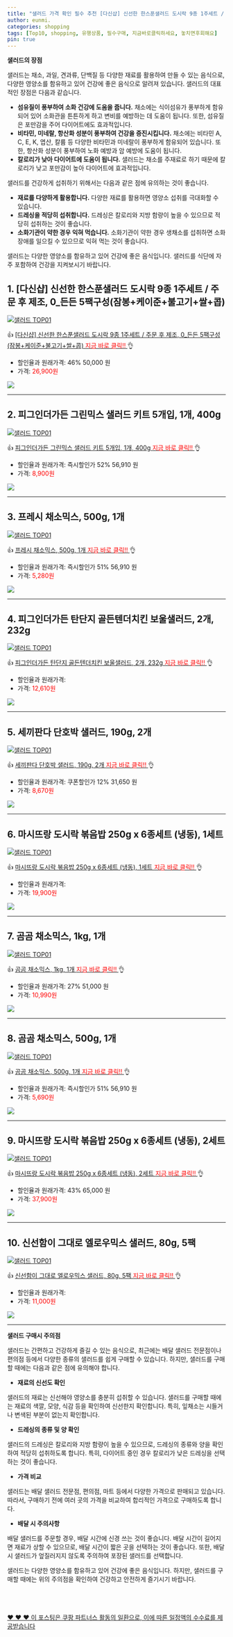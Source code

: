 ```yaml
---
title: "샐러드 가격 확인 필수 추천 [다신샵] 신선한 한스푼샐러드 도시락 9종 1주세트 / 주문 후 제조, 0_든든 5팩구성(잠봉+케이준+불고기+쌀+콥) 비교 장점 구매가이드"
author: eunmi.
categories: shopping
tags: [Top10, shopping, 유행상품, 필수구매, 지금바로클릭하세요, 놓치면후회해요]
pin: true
---
```

**샐러드의 장점**

샐러드는 채소, 과일, 견과류, 단백질 등 다양한 재료를 활용하여 만들 수 있는 음식으로, 다양한 영양소를 함유하고 있어 건강에 좋은 음식으로 알려져 있습니다. 샐러드의 대표적인 장점은 다음과 같습니다.

* **섬유질이 풍부하여 소화 건강에 도움을 줍니다.** 채소에는 식이섬유가 풍부하게 함유되어 있어 소화관을 튼튼하게 하고 변비를 예방하는 데 도움이 됩니다. 또한, 섬유질은 포만감을 주어 다이어트에도 효과적입니다.
* **비타민, 미네랄, 항산화 성분이 풍부하여 건강을 증진시킵니다.** 채소에는 비타민 A, C, E, K, 엽산, 칼륨 등 다양한 비타민과 미네랄이 풍부하게 함유되어 있습니다. 또한, 항산화 성분이 풍부하여 노화 예방과 암 예방에 도움이 됩니다.
* **칼로리가 낮아 다이어트에 도움이 됩니다.** 샐러드는 채소를 주재료로 하기 때문에 칼로리가 낮고 포만감이 높아 다이어트에 효과적입니다.

샐러드를 건강하게 섭취하기 위해서는 다음과 같은 점에 유의하는 것이 좋습니다.

* **재료를 다양하게 활용합니다.** 다양한 재료를 활용하면 영양소 섭취를 극대화할 수 있습니다.
* **드레싱을 적당히 섭취합니다.** 드레싱은 칼로리와 지방 함량이 높을 수 있으므로 적당히 섭취하는 것이 좋습니다.
* **소화기관이 약한 경우 익혀 먹습니다.** 소화기관이 약한 경우 생채소를 섭취하면 소화 장애를 일으킬 수 있으므로 익혀 먹는 것이 좋습니다.

샐러드는 다양한 영양소를 함유하고 있어 건강에 좋은 음식입니다. 샐러드를 식단에 자주 포함하여 건강을 지켜보시기 바랍니다.

   

## 1. [다신샵] 신선한 한스푼샐러드 도시락 9종 1주세트 / 주문 후 제조, 0_든든 5팩구성(잠봉+케이준+불고기+쌀+콥)

[![샐러드 TOP01](https://thumbnail7.coupangcdn.com/thumbnails/remote/230x230ex/image/vendor_inventory/c07b/acf5b4730d715226b465be125eff51d1b84b3a879579b38abc28c5de08d8.jpg)](https://link.coupang.com/re/AFFSDP?lptag=AF3617701&subid=GithubCoopas&pageKey=7664736887&traceid=V0-153&itemId=20429463468&vendorItemId=85129516161)


👍 [[다신샵] 신선한 한스푼샐러드 도시락 9종 1주세트 / 주문 후 제조, 0_든든 5팩구성(잠봉+케이준+불고기+쌀+콥) <font color=red> 지금 바로 클릭!! </font> ](https://link.coupang.com/re/AFFSDP?lptag=AF3617701&subid=GithubCoopas&pageKey=7664736887&traceid=V0-153&itemId=20429463468&vendorItemId=85129516161) 👌 


- 할인율과 원래가격: 46%  50,000   원
- 가격: <span style='color:red'>26,900원</span>

[![](/discount_price.png)](https://link.coupang.com/re/AFFSDP?lptag=AF3617701&subid=GithubCoopas&pageKey=7664736887&traceid=V0-153&itemId=20429463468&vendorItemId=85129516161)

---


   

## 2. 피그인더가든 그린믹스 샐러드 키트 5개입, 1개, 400g

[![샐러드 TOP01](https://thumbnail7.coupangcdn.com/thumbnails/remote/230x230ex/image/retail/images/2022/05/12/14/7/bde6f5e9-318b-4939-a302-9fd29cf5f234.jpg)](https://link.coupang.com/re/AFFSDP?lptag=AF3617701&subid=GithubCoopas&pageKey=6527547562&traceid=V0-153&itemId=14485823729&vendorItemId=81729034264)


👍 [피그인더가든 그린믹스 샐러드 키트 5개입, 1개, 400g <font color=red> 지금 바로 클릭!! </font> ](https://link.coupang.com/re/AFFSDP?lptag=AF3617701&subid=GithubCoopas&pageKey=6527547562&traceid=V0-153&itemId=14485823729&vendorItemId=81729034264) 👌 


- 할인율과 원래가격: 즉시할인가 52%  56,910   원
- 가격: <span style='color:red'>8,900원</span>

[![](/discount_price.png)](https://link.coupang.com/re/AFFSDP?lptag=AF3617701&subid=GithubCoopas&pageKey=6527547562&traceid=V0-153&itemId=14485823729&vendorItemId=81729034264)

---


   

## 3. 프레시 채소믹스, 500g, 1개

[![샐러드 TOP01](https://thumbnail8.coupangcdn.com/thumbnails/remote/230x230ex/image/retail/images/158339793619359-6b4ee2f6-ec02-4ee1-9230-54aef4be3f84.jpg)](https://link.coupang.com/re/AFFSDP?lptag=AF3617701&subid=GithubCoopas&pageKey=4917479866&traceid=V0-153&itemId=6437111906&vendorItemId=73731638746)


👍 [프레시 채소믹스, 500g, 1개 <font color=red> 지금 바로 클릭!! </font> ](https://link.coupang.com/re/AFFSDP?lptag=AF3617701&subid=GithubCoopas&pageKey=4917479866&traceid=V0-153&itemId=6437111906&vendorItemId=73731638746) 👌 


- 할인율과 원래가격: 즉시할인가 51%  56,910   원
- 가격: <span style='color:red'>5,280원</span>

[![](/discount_price.png)](https://link.coupang.com/re/AFFSDP?lptag=AF3617701&subid=GithubCoopas&pageKey=4917479866&traceid=V0-153&itemId=6437111906&vendorItemId=73731638746)

---


   

## 4. 피그인더가든 탄단지 골든텐더치킨 보울샐러드, 2개, 232g

[![샐러드 TOP01](https://thumbnail9.coupangcdn.com/thumbnails/remote/230x230ex/image/retail/images/2022/03/31/15/0/3201cb2c-9a53-4a35-8052-a5acfbf37a58.jpg)](https://link.coupang.com/re/AFFSDP?lptag=AF3617701&subid=GithubCoopas&pageKey=6685096100&traceid=V0-153&itemId=13920669147&vendorItemId=82582332751)


👍 [피그인더가든 탄단지 골든텐더치킨 보울샐러드, 2개, 232g <font color=red> 지금 바로 클릭!! </font> ](https://link.coupang.com/re/AFFSDP?lptag=AF3617701&subid=GithubCoopas&pageKey=6685096100&traceid=V0-153&itemId=13920669147&vendorItemId=82582332751) 👌 


- 할인율과 원래가격: 
- 가격: <span style='color:red'>12,610원</span>

[![](/discount_price.png)](https://link.coupang.com/re/AFFSDP?lptag=AF3617701&subid=GithubCoopas&pageKey=6685096100&traceid=V0-153&itemId=13920669147&vendorItemId=82582332751)

---


   

## 5. 세끼판다 단호박 샐러드, 190g, 2개

[![샐러드 TOP01](https://thumbnail9.coupangcdn.com/thumbnails/remote/230x230ex/image/retail/images/1415820495941464-5a1f1cc1-e31e-44c4-a280-79336c7b9baf.jpg)](https://link.coupang.com/re/AFFSDP?lptag=AF3617701&subid=GithubCoopas&pageKey=6267481550&traceid=V0-153&itemId=12798421109&vendorItemId=80064458324)


👍 [세끼판다 단호박 샐러드, 190g, 2개 <font color=red> 지금 바로 클릭!! </font> ](https://link.coupang.com/re/AFFSDP?lptag=AF3617701&subid=GithubCoopas&pageKey=6267481550&traceid=V0-153&itemId=12798421109&vendorItemId=80064458324) 👌 


- 할인율과 원래가격: 쿠폰할인가 12%  31,650   원
- 가격: <span style='color:red'>8,670원</span>

[![](/discount_price.png)](https://link.coupang.com/re/AFFSDP?lptag=AF3617701&subid=GithubCoopas&pageKey=6267481550&traceid=V0-153&itemId=12798421109&vendorItemId=80064458324)

---


   

## 6. 마시뜨랑 도시락 볶음밥 250g x 6종세트 (냉동), 1세트

[![샐러드 TOP01](https://thumbnail8.coupangcdn.com/thumbnails/remote/230x230ex/image/retail/images/6067944129324025-2e043cea-3f2f-42e3-a4fb-c341485f90e7.jpg)](https://link.coupang.com/re/AFFSDP?lptag=AF3617701&subid=GithubCoopas&pageKey=2374312518&traceid=V0-153&itemId=4135482973&vendorItemId=72119396858)


👍 [마시뜨랑 도시락 볶음밥 250g x 6종세트 (냉동), 1세트 <font color=red> 지금 바로 클릭!! </font> ](https://link.coupang.com/re/AFFSDP?lptag=AF3617701&subid=GithubCoopas&pageKey=2374312518&traceid=V0-153&itemId=4135482973&vendorItemId=72119396858) 👌 


- 할인율과 원래가격: 
- 가격: <span style='color:red'>19,900원</span>

[![](/discount_price.png)](https://link.coupang.com/re/AFFSDP?lptag=AF3617701&subid=GithubCoopas&pageKey=2374312518&traceid=V0-153&itemId=4135482973&vendorItemId=72119396858)

---


   

## 7. 곰곰 채소믹스, 1kg, 1개

[![샐러드 TOP01](https://thumbnail7.coupangcdn.com/thumbnails/remote/230x230ex/image/retail/images/502044549733274-053d79fb-9fbc-4287-ab5b-52d86354cfc6.jpg)](https://link.coupang.com/re/AFFSDP?lptag=AF3617701&subid=GithubCoopas&pageKey=1676813901&traceid=V0-153&itemId=2856738354&vendorItemId=70846064525)


👍 [곰곰 채소믹스, 1kg, 1개 <font color=red> 지금 바로 클릭!! </font> ](https://link.coupang.com/re/AFFSDP?lptag=AF3617701&subid=GithubCoopas&pageKey=1676813901&traceid=V0-153&itemId=2856738354&vendorItemId=70846064525) 👌 


- 할인율과 원래가격: 27%  51,000   원
- 가격: <span style='color:red'>10,990원</span>

[![](/discount_price.png)](https://link.coupang.com/re/AFFSDP?lptag=AF3617701&subid=GithubCoopas&pageKey=1676813901&traceid=V0-153&itemId=2856738354&vendorItemId=70846064525)

---


   

## 8. 곰곰 채소믹스, 500g, 1개

[![샐러드 TOP01](https://thumbnail6.coupangcdn.com/thumbnails/remote/230x230ex/image/retail/images/363091806883775-c91e0d30-ded3-4ffd-b802-6da38dd7bb16.jpg)](https://link.coupang.com/re/AFFSDP?lptag=AF3617701&subid=GithubCoopas&pageKey=1676813901&traceid=V0-153&itemId=3204350872&vendorItemId=71191720211)


👍 [곰곰 채소믹스, 500g, 1개 <font color=red> 지금 바로 클릭!! </font> ](https://link.coupang.com/re/AFFSDP?lptag=AF3617701&subid=GithubCoopas&pageKey=1676813901&traceid=V0-153&itemId=3204350872&vendorItemId=71191720211) 👌 


- 할인율과 원래가격: 즉시할인가 51%  56,910   원
- 가격: <span style='color:red'>5,690원</span>

[![](/discount_price.png)](https://link.coupang.com/re/AFFSDP?lptag=AF3617701&subid=GithubCoopas&pageKey=1676813901&traceid=V0-153&itemId=3204350872&vendorItemId=71191720211)

---


   

## 9. 마시뜨랑 도시락 볶음밥 250g x 6종세트 (냉동), 2세트

[![샐러드 TOP01](https://thumbnail8.coupangcdn.com/thumbnails/remote/230x230ex/image/retail/images/6068111823088169-c90eee8d-4c90-4bd0-8956-80ae97991111.jpg)](https://link.coupang.com/re/AFFSDP?lptag=AF3617701&subid=GithubCoopas&pageKey=2374312518&traceid=V0-153&itemId=4135482975&vendorItemId=72119396865)


👍 [마시뜨랑 도시락 볶음밥 250g x 6종세트 (냉동), 2세트 <font color=red> 지금 바로 클릭!! </font> ](https://link.coupang.com/re/AFFSDP?lptag=AF3617701&subid=GithubCoopas&pageKey=2374312518&traceid=V0-153&itemId=4135482975&vendorItemId=72119396865) 👌 


- 할인율과 원래가격: 43%  65,000   원
- 가격: <span style='color:red'>37,900원</span>

[![](/discount_price.png)](https://link.coupang.com/re/AFFSDP?lptag=AF3617701&subid=GithubCoopas&pageKey=2374312518&traceid=V0-153&itemId=4135482975&vendorItemId=72119396865)

---


   

## 10. 신선함이 그대로 엘로우믹스 샐러드, 80g, 5팩

[![샐러드 TOP01](https://thumbnail8.coupangcdn.com/thumbnails/remote/230x230ex/image/retail/images/3472660524427693-0d51fdcc-fb76-49ae-a09d-4fa8203eaa79.jpg)](https://link.coupang.com/re/AFFSDP?lptag=AF3617701&subid=GithubCoopas&pageKey=7126313096&traceid=V0-153&itemId=17854822691&vendorItemId=85018154580)


👍 [신선함이 그대로 엘로우믹스 샐러드, 80g, 5팩 <font color=red> 지금 바로 클릭!! </font> ](https://link.coupang.com/re/AFFSDP?lptag=AF3617701&subid=GithubCoopas&pageKey=7126313096&traceid=V0-153&itemId=17854822691&vendorItemId=85018154580) 👌 


- 할인율과 원래가격: 
- 가격: <span style='color:red'>11,000원</span>

[![](/discount_price.png)](https://link.coupang.com/re/AFFSDP?lptag=AF3617701&subid=GithubCoopas&pageKey=7126313096&traceid=V0-153&itemId=17854822691&vendorItemId=85018154580)

---
**샐러드 구매시 주의점**

샐러드는 간편하고 건강하게 즐길 수 있는 음식으로, 최근에는 배달 샐러드 전문점이나 편의점 등에서 다양한 종류의 샐러드를 쉽게 구매할 수 있습니다. 하지만, 샐러드를 구매할 때에는 다음과 같은 점에 유의해야 합니다.

* **재료의 신선도 확인**

샐러드의 재료는 신선해야 영양소를 충분히 섭취할 수 있습니다. 샐러드를 구매할 때에는 재료의 색깔, 모양, 식감 등을 확인하여 신선한지 확인합니다. 특히, 잎채소는 시들거나 변색된 부분이 없는지 확인합니다.

* **드레싱의 종류 및 양 확인**

샐러드의 드레싱은 칼로리와 지방 함량이 높을 수 있으므로, 드레싱의 종류와 양을 확인하여 적당히 섭취하도록 합니다. 특히, 다이어트 중인 경우 칼로리가 낮은 드레싱을 선택하는 것이 좋습니다.

* **가격 비교**

샐러드는 배달 샐러드 전문점, 편의점, 마트 등에서 다양한 가격으로 판매되고 있습니다. 따라서, 구매하기 전에 여러 곳의 가격을 비교하여 합리적인 가격으로 구매하도록 합니다.

* **배달 시 주의사항**

배달 샐러드를 주문할 경우, 배달 시간에 신경 쓰는 것이 좋습니다. 배달 시간이 길어지면 재료가 상할 수 있으므로, 배달 시간이 짧은 곳을 선택하는 것이 좋습니다. 또한, 배달 시 샐러드가 엎질러지지 않도록 주의하여 포장된 샐러드를 선택합니다.

샐러드는 다양한 영양소를 함유하고 있어 건강에 좋은 음식입니다. 하지만, 샐러드를 구매할 때에는 위의 주의점을 확인하여 건강하고 안전하게 즐기시기 바랍니다.<br><br><br><br><br> [ ❤ ❤ ❤ 이 포스팅은 쿠팡 파트너스 활동의 일환으로, 이에 따른 일정액의 수수료를 제공받습니다](https://link.coupang.com/a/bcEFyh)